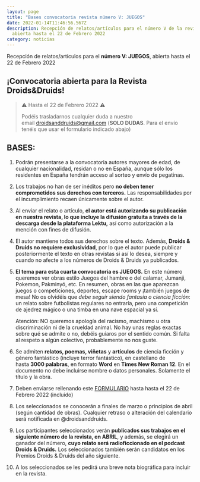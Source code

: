 ```yaml
---
layout: page
title: "Bases convocatoria revista número V: JUEGOS"
date: 2022-01-14T11:46:56.567Z
description: Recepción de relatos/artículos para el número V de la revista,
  abierta hasta el 22 de Febrero 2022
category: noticias
---
```



Recepción de relatos/artículos para el **número V: JUEGOS**, abierta hasta el 22 de Febrero 2022

## ¡Convocatoria abierta para la Revista Droids&Druids!

> ⚠️ Hasta el 22 de Febrero 2022 ⚠️
>
> Podéis trasladarnos cualquier duda a nuestro email [droidsanddruids@gmail.com](mailto:droidsanddruids@gmail.com) (**SOLO DUDAS**. Para el envío tenéis que usar el formulario indicado abajo)

## BASES:

1. Podrán presentarse a la convocatoria autores mayores de edad, de cualquier nacionalidad, residan o no en España, aunque sólo los residentes en España tendrán acceso al sorteo y envío de pegatinas.
2. Los trabajos no han de ser inéditos pero **no deben tener comprometidos sus derechos con terceros.** Las responsabilidades por el incumplimiento recaen únicamente sobre el autor.
3. Al enviar el relato o artículo, **el autor está autorizando su publicación en nuestra revista, lo que incluye la difusión gratuita a través de la descarga desde la plataforma Lektu,** así como autorización a la mención con fines de difusión.
4. El autor mantiene todos sus derechos sobre el texto. Además, **Droids & Druids no requiere exclusividad**, por lo que el autor puede publicar posteriormente el texto en otras revistas si así lo desea, siempre y cuando no afecte a los números de Droids & Druids ya publicados.
5. **El tema para esta cuarta convocatoria es JUEGOS.** En este número queremos ver obras estilo Juegos del hambre o del calamar, Jumanji, Pokemon, Pakminyó, etc. En resumen, obras en las que aparezcan juegos o competiciones, deportes, escape rooms y ¡también juegos de mesa! No os olvidéis que *debe seguir siendo fantasía o ciencia ficción*: un relato sobre futbolistas regulares no entraría, pero una competición de ajedrez mágico o una timba en una nave espacial ya sí. 

   Atención: NO queremos apología del racismo, machismo u otra discriminación ni de la crueldad animal. No hay unas reglas exactas sobre qué se admite o no, debéis guiaros por el sentido común. Si falta al respeto a algún colectivo, probablemente no nos guste.
6. Se admiten **relatos, poemas, viñetas** y **artículos** de ciencia ficción y género fantástico (incluye terror fantástico), en castellano de hasta **3000 palabras**, en formato **Word** en **Times New Roman 12**. En el documento no debe incluirse nombre o datos personales. Solamente el título y la obra.
7. Deben enviarse rellenando este [FORMULARIO](https://forms.gle/8D7eKKm2z34dpR7F9) hasta hasta el 22 de Febrero 2022 (incluido)
8. Los seleccionados se conocerán a finales de marzo o principios de abril (según cantidad de obras). Cualquier retraso o alteración del calendario será notificada en @droidsanddruids. 
9. Los participantes seleccionados verán **publicados sus trabajos en el siguiente número de la revista, en ABRIL**, y además, se elegirá un ganador del número, **cuyo relato será radioficcionado en el podcast Droids & Druids.** Los seleccionados también serán candidatos en los Premios Droids & Druids del año siguiente.
10. A los seleccionados se les pedirá una breve nota biográfica para incluir en la revista.